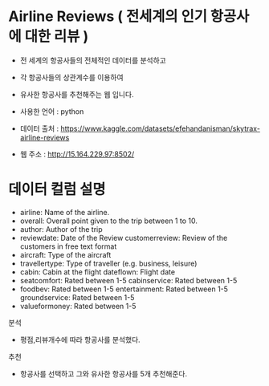 # Airline Reviews ( 전세계의 인기 항공사에 대한 리뷰  )
+ 전 세계의 항공사들의 전체적인 데이터를 분석하고 
+ 각 항공사들의 상관계수를 이용하여 
+ 유사한 항공사를 추천해주는 웹 입니다.

+ 사용한 언어 : python
+ 데이터 출처 : https://www.kaggle.com/datasets/efehandanisman/skytrax-airline-reviews
+ 웹 주소 : http://15.164.229.97:8502/

# 데이터 컬럼 설명 
+ airline: Name of the airline.
+ overall: Overall point given to the trip between 1 to 10.
+ author: Author of the trip
+ reviewdate: Date of the Review customerreview: Review of the customers in free text format
+ aircraft: Type of the aircraft
+ travellertype: Type of traveller (e.g. business, leisure) 
+ cabin: Cabin at the flight dateflown: Flight date
+ seatcomfort: Rated between 1-5 cabinservice: Rated between 1-5
+ foodbev: Rated between 1-5 entertainment: Rated between 1-5 groundservice: Rated between 1-5
+ valueformoney: Rated between 1-5

분석
+ 평점,리뷰개수에 따라 항공사를 분석했다.

추천
+ 항공사를 선택하고 그와 유사한 항공사를 5개 추천해준다.


